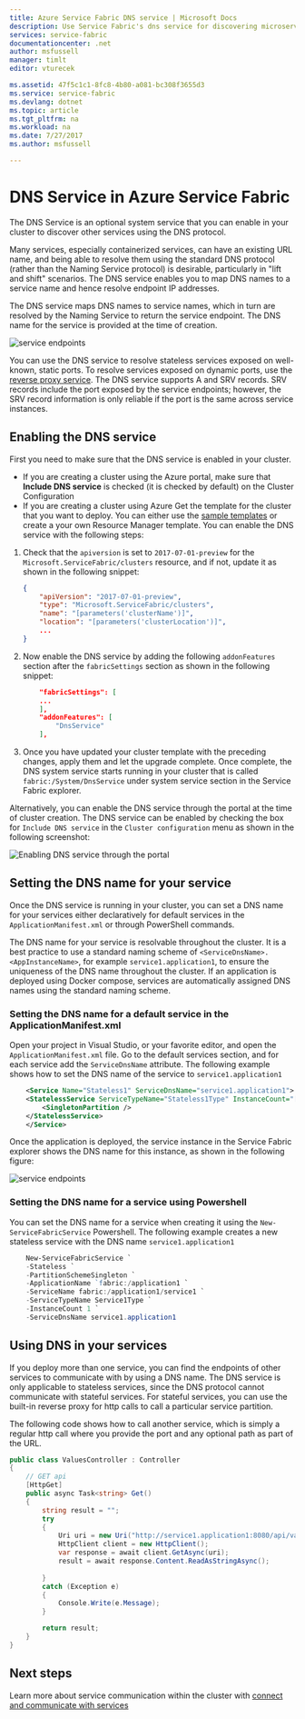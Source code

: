 ```yaml
---
title: Azure Service Fabric DNS service | Microsoft Docs
description: Use Service Fabric's dns service for discovering microservices from inside the cluster.
services: service-fabric
documentationcenter: .net
author: msfussell
manager: timlt
editor: vturecek

ms.assetid: 47f5c1c1-8fc8-4b80-a081-bc308f3655d3
ms.service: service-fabric
ms.devlang: dotnet
ms.topic: article
ms.tgt_pltfrm: na
ms.workload: na
ms.date: 7/27/2017
ms.author: msfussell

---
```

# DNS Service in Azure Service Fabric
The DNS Service is an optional system service that you can enable in your cluster to discover other services using the DNS protocol. 

Many services, especially containerized services, can have an existing URL name, and being able to resolve them using the standard DNS protocol (rather than the Naming Service protocol) is desirable, particularly in "lift and shift" scenarios. The DNS service enables you to map DNS names to a service name and hence resolve endpoint IP addresses. 

The DNS service maps DNS names to service names, which in turn are resolved by the Naming Service to return the service endpoint. The DNS name for the service is provided at the time of creation. 

![service endpoints](./media/service-fabric-dnsservice/dns.png)

You can use the DNS service to resolve stateless services exposed on well-known, static ports. To resolve services exposed on dynamic ports, use the [reverse proxy service](./service-fabric-reverseproxy.md). The DNS service supports A and SRV records. SRV records include the port exposed by the service endpoints; however, the SRV record information is only reliable if the port is the same across service instances.

## Enabling the DNS service
First you need to make sure that the DNS service is enabled in your cluster. 

- If you are creating a cluster using the Azure portal, make sure that  **Include DNS service** is checked (it is checked by default) on the Cluster Configuration 
- If you are creating a cluster using Azure Get the template for the cluster that you want to deploy. You can either use the [sample templates](https://github.com/Azure/azure-quickstart-templates/tree/master/service-fabric-secure-cluster-5-node-1-nodetype)  or create a your own Resource Manager template. You can enable the DNS service with the following steps:

1. Check that the `apiversion` is set to `2017-07-01-preview` for the `Microsoft.ServiceFabric/clusters` resource, and if not, update it as shown in the following snippet:

    ```json
    {
        "apiVersion": "2017-07-01-preview",
        "type": "Microsoft.ServiceFabric/clusters",
        "name": "[parameters('clusterName')]",
        "location": "[parameters('clusterLocation')]",
        ...
    }
    ```

2. Now enable the DNS service by adding the following `addonFeatures` section after the `fabricSettings` section as shown in the following snippet: 

    ```json
        "fabricSettings": [
        ...      
        ],
        "addonFeatures": [
            "DnsService"
        ],
    ```

3. Once you have updated your cluster template with the preceding changes, apply them and let the upgrade complete. Once complete, the DNS system service starts running in your cluster that is called `fabric:/System/DnsService` under system service section in the Service Fabric explorer. 

Alternatively, you can enable the DNS service through the portal at the time of cluster creation. The DNS service can be enabled by checking the box for `Include DNS service` in the `Cluster configuration` menu as shown in the following screenshot:

![Enabling DNS service through the portal][2]


## Setting the DNS name for your service
Once the DNS service is running in your cluster, you can set a DNS name for your services either declaratively for default services in the `ApplicationManifest.xml` or through PowerShell commands.

The DNS name for your service is resolvable throughout the cluster. It is a best practice to use a standard naming scheme of `<ServiceDnsName>.<AppInstanceName>`, for example `service1.application1`, to ensure the uniqueness of the DNS name throughout the cluster. If an application is deployed using Docker compose, services are automatically assigned DNS names using the standard naming scheme.

### Setting the DNS name for a default service in the ApplicationManifest.xml
Open your project in Visual Studio, or your favorite editor, and open the `ApplicationManifest.xml` file. Go to the default services section, and for each service add the `ServiceDnsName` attribute. The following example shows how to set the DNS name of the service to `service1.application1`

```xml
    <Service Name="Stateless1" ServiceDnsName="service1.application1">
    <StatelessService ServiceTypeName="Stateless1Type" InstanceCount="[Stateless1_InstanceCount]">
        <SingletonPartition />
    </StatelessService>
    </Service>
```
Once the application is deployed, the service instance in the Service Fabric explorer shows the DNS name for this instance, as shown in the following figure: 

![service endpoints][1]

### Setting the DNS name for a service using Powershell
You can set the DNS name for a service when creating it using the `New-ServiceFabricService` Powershell. The following example creates a new stateless service with the DNS name `service1.application1`

```powershell
    New-ServiceFabricService `
    -Stateless `
    -PartitionSchemeSingleton `
    -ApplicationName `fabric:/application1 `
    -ServiceName fabric:/application1/service1 `
    -ServiceTypeName Service1Type `
    -InstanceCount 1 `
    -ServiceDnsName service1.application1
```

## Using DNS in your services
If you deploy more than one service, you can find the endpoints of other services to communicate with  by using a DNS name. The DNS service is only applicable to stateless services, since the DNS protocol cannot communicate with stateful services. For stateful services, you can use the built-in reverse proxy for http calls to call a particular service partition.

The following code shows how to call another service, which is simply a regular http call where you provide the port and any optional path as part of the URL.

```csharp
public class ValuesController : Controller
{
    // GET api
    [HttpGet]
    public async Task<string> Get()
    {
        string result = "";
        try
        {
            Uri uri = new Uri("http://service1.application1:8080/api/values");
            HttpClient client = new HttpClient();
            var response = await client.GetAsync(uri);
            result = await response.Content.ReadAsStringAsync();
            
        }
        catch (Exception e)
        {
            Console.Write(e.Message);
        }

        return result;
    }
}
```

## Next steps
Learn more about service communication within the cluster with  [connect and communicate with services](service-fabric-connect-and-communicate-with-services.md)

[0]: ./media/service-fabric-connect-and-communicate-with-services/dns.png
[1]: ./media/service-fabric-dnsservice/servicefabric-explorer-dns.PNG
[2]: ./media/service-fabric-dnsservice/DNSService.PNG
